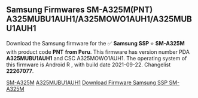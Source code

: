 <h2>Samsung Firmwares SM-A325M(PNT) A325MUBU1AUH1/A325MOWO1AUH1/A325MUBU1AUH1</h2>
Download the Samsung firmware for the ✅ <strong>Samsung SSP </strong> ⭐ <strong>SM-A325M</strong> with product code <strong>PNT</strong> <strong> from Peru</strong>. This firmware has version number PDA <strong>A325MUBU1AUH1</strong> and CSC A325MOWO1AUH1. The operating system of this firmware is Android R , with build date 2021-09-22. Changelist <strong>22267077</strong>.


[SM-A325M](https://samfirm.shop/samsung/model/SM-A325M)
[A325MUBU1AUH1](https://samfirm.shop/samsung/pda/A325MUBU1AUH1)
[Download Firmware Samsung SSP SM-A325M](https://samfirm.shop/samsung/firmware/458883)
